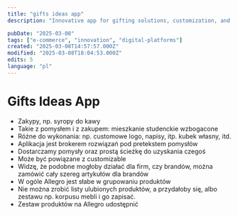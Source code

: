 ```yaml
---
title: "gifts ideas app"
description: "Innovative app for gifting solutions, customization, and shopping convenience"

pubDate: "2025-03-08"
tags: ["e-commerce", "innovation", "digital-platforms"]
created: "2025-03-08T14:57:57.000Z"
modified: "2025-03-08T18:04:53.000Z"
edits: 5
language: "pl"
---
```


# Gifts Ideas App

- Zakypy, np. syropy do kawy
- Takie z pomysłem i z zakupem: mieszkanie studenckie wzbogacone
- Różne do wykonania: np. customowe logo, napisy, itp. kubek własny, itd.
- Aplikacja jest brokerem rozwiązań pod pretekstem pomysłów
- Dostarczamy pomysły oraz prostą ścieżkę do uzyskania czegoś
- Może być powiązane z customizable
- Widzę, że podobne mogłoby działać dla firm, czy brandów, można zamówić cały szereg artykułów dla brandów
- W ogóle Allegro jest słabe w grupowaniu produktów
- Nie można zrobić listy ulubionych produktów, a przydałoby się, albo zestawu np. korpusu mebli i go zapisać.
- Zestaw produktów na Allegro udostępnić